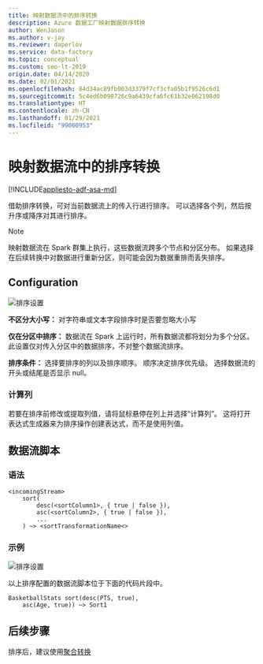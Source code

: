 ```yaml
---
title: 映射数据流中的排序转换
description: Azure 数据工厂映射数据排序转换
author: WenJason
ms.author: v-jay
ms.reviewer: daperlov
ms.service: data-factory
ms.topic: conceptual
ms.custom: seo-lt-2019
origin.date: 04/14/2020
ms.date: 02/01/2021
ms.openlocfilehash: 84d34ac89fb003d3379f7cf3cfa05b1f9526c6d1
ms.sourcegitcommit: 5c4ed6b098726c9a6439cfa6fc61b32e062198d0
ms.translationtype: HT
ms.contentlocale: zh-CN
ms.lasthandoff: 01/29/2021
ms.locfileid: "99060953"
---
```

# <a name="sort-transformation-in-mapping-data-flow"></a>映射数据流中的排序转换

[!INCLUDE[appliesto-adf-asa-md](includes/appliesto-adf-asa-md.md)]

借助排序转换，可对当前数据流上的传入行进行排序。 可以选择各个列，然后按升序或降序对其进行排序。

> [!NOTE]
> 映射数据流在 Spark 群集上执行，这些数据流跨多个节点和分区分布。 如果选择在后续转换中对数据进行重新分区，则可能会因为数据重排而丢失排序。

## <a name="configuration"></a>Configuration

![排序设置](media/data-flow/sort.png "排序")

**不区分大小写：** 对字符串或文本字段排序时是否要忽略大小写

**仅在分区中排序：** 数据流在 Spark 上运行时，所有数据流都将划分为多个分区。 此设置仅对传入分区中的数据排序，不对整个数据流排序。 

**排序条件：** 选择要排序的列以及排序顺序。 顺序决定排序优先级。 选择数据流的开头或结尾是否显示 null。

### <a name="computed-columns"></a>计算列

若要在排序前修改或提取列值，请将鼠标悬停在列上并选择“计算列”。 这将打开表达式生成器来为排序操作创建表达式，而不是使用列值。

## <a name="data-flow-script"></a>数据流脚本

### <a name="syntax"></a>语法

```
<incomingStream>
    sort(
        desc(<sortColumn1>, { true | false }),
        asc(<sortColumn2>, { true | false }),
        ...
    ) ~> <sortTransformationName<>
```

### <a name="example"></a>示例

![排序设置](media/data-flow/sort.png "排序")

以上排序配置的数据流脚本位于下面的代码片段中。

```
BasketballStats sort(desc(PTS, true),
    asc(Age, true)) ~> Sort1
```

## <a name="next-steps"></a>后续步骤

排序后，建议使用[聚合转换](data-flow-aggregate.md)
